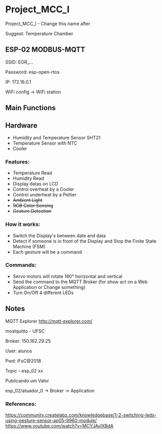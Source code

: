 # Project_MCC_I
Project_MCC_I - Change this name after<p>
Suggest: Temperature Chamber

## ESP-02 MODBUS-MQTT
SSID: EOR_...<p>
Password: esp-open-rtos<p>
IP: 172.16.0.1<p>
WiFi config -> WiFi station<p>

## Main Functions

## Hardware
- Humidity and Temperature Sensor SHT21
- Temperature Sensor with NTC
- Cooler

### Features:
- Temperature Read
- Humidity Read
- Display datas on LCD
- Control overheat by a Cooler
- Control underheat by a Peltier
- <s>Ambient Light</s>
- <s>RGB Color Sensing</s>
- <s>Gesture Detection</s>

### How it works:
- Switch the Display's between date and data
- Detect if someone is in front of the Display and Stop the Finite State Machine (FSM)
- Each gesture will be a command

### Commands:
- Servo motors will rotate 180° horizontal and vertical
- Send the command to the MQTT Broker (for show act on a Web Application or Change something)
- Turn On/Off 4 different LEDs

## Notes
MQTT Explorer http://mqtt-explorer.com/ <p>
mostquitto - UFSC <p>
Broker: 150.162.29.25 <p>
User: alunos <p>
Pwd: iFsC@2018 <p>
Topic - esp_02 xx <p>
Publicando um Valor <p>
esp_02/atuador_0 -> Broker -> Application

### References:
https://community.createlabz.com/knowledgebase/1-2-switching-leds-using-gesture-sensor-ap05-9960-module/
https://www.youtube.com/watch?v=MCYJAyIXBdA


